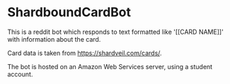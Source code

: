 # ShardboundCardBot

This is a reddit bot which responds to text formatted like '[[CARD NAME]]' with information about the card. 

Card data is taken from https://shardveil.com/cards/. 

The bot is hosted on an Amazon Web Services server, using a student account.